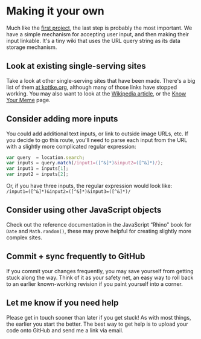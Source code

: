 # Making it your own

Much like the [first project](/fall-2015/project1), the last step is probably the most important. We have a simple mechanism for accepting user input, and then making their input linkable. It's a tiny wiki that uses the URL query string as its data storage mechanism.

## Look at existing single-serving sites

Take a look at other single-serving sites that have been made. There's a big list of them [at kottke.org](http://kottke.org/08/02/single-serving-sites), although many of those links have stopped working. You may also want to look at the [Wikipedia article](https://en.wikipedia.org/wiki/Single-serving_site), or the [Know Your Meme](http://knowyourmeme.com/memes/subcultures/single-serving-site) page.

## Consider adding more inputs

You could add additional text inputs, or link to outside image URLs, etc. If you decide to go this route, you'll need to parse each input from the URL with a slightly more complicated regular expression:

```js
var query  = location.search;
var inputs = query.match(/input1=([^&]*)&input2=([^&]*)/);
var input1 = inputs[1];
var input2 = inputs[2];
```

Or, if you have three inputs, the regular expression would look like:  
`/input1=([^&]*)&input2=([^&]*)&input3=([^&]*)/`

## Consider using other JavaScript objects

Check out the reference documentation in the JavaScript “Rhino” book for `Date` and `Math.random()`, these may prove helpful for creating slightly more complex sites.

## Commit + sync frequently to GitHub

If you commit your changes frequently, you may save yourself from getting stuck along the way. Think of it as your safety net, an easy way to roll back to an earlier known-working revision if you paint yourself into a corner.

## Let me know if you need help

Please get in touch sooner than later if you get stuck! As with most things, the earlier you start the better. The best way to get help is to upload your code onto GitHub and send me a link via email.
